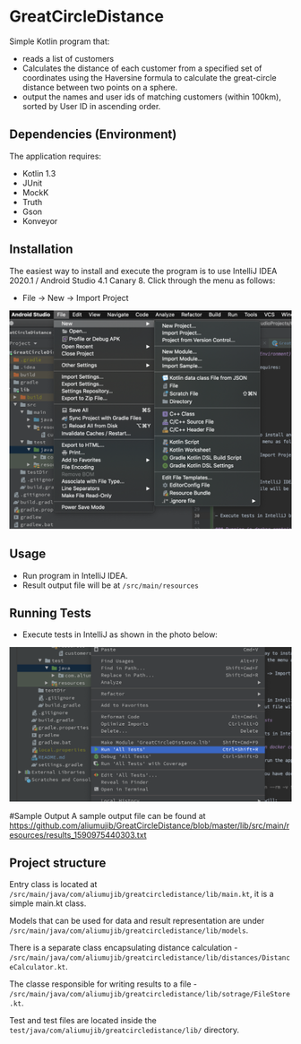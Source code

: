# GreatCircleDistance
Simple Kotlin program that:
 - reads a list of customers
 - Calculates the distance of each customer from a specified set of coordinates using the Haversine formula to calculate the great-circle distance between two points on a sphere.
 - output the names and user ids of matching customers (within 100km), sorted by User ID in ascending order.

## Dependencies (Environment)

The application requires:
- Kotlin 1.3
- JUnit
- MockK
- Truth
- Gson
- Konveyor

## Installation

The easiest way to install and execute the program is to use IntelliJ IDEA 2020.1 / Android Studio 4.1 Canary 8.
Click through the menu as follows:

- File -> New -> Import Project

<img src="sc/import.png" />
   
## Usage

- Run program in IntelliJ IDEA.
- Result output file will be at ```/src/main/resources```

## Running Tests

- Execute tests in IntelliJ as shown in the photo below:

<img src="sc/tests.png" />

#Sample Output
A sample output file can be found at https://github.com/aliumujib/GreatCircleDistance/blob/master/lib/src/main/resources/results_1590975440303.txt

## Project structure
 
Entry class is located at ```/src/main/java/com/aliumujib/greatcircledistance/lib/main.kt```, it is a simple main.kt class.

Models that can be used for data and result representation are under ```/src/main/java/com/aliumujib/greatcircledistance/lib/models```.

There is a separate class encapsulating distance calculation - ```/src/main/java/com/aliumujib/greatcircledistance/lib/distances/DistanceCalculator.kt```.

The classe responsible for writing results to a file - ```/src/main/java/com/aliumujib/greatcircledistance/lib/sotrage/FileStore.kt```.

Test and test files are located inside the ```test/java/com/aliumujib/greatcircledistance/lib/``` directory.

